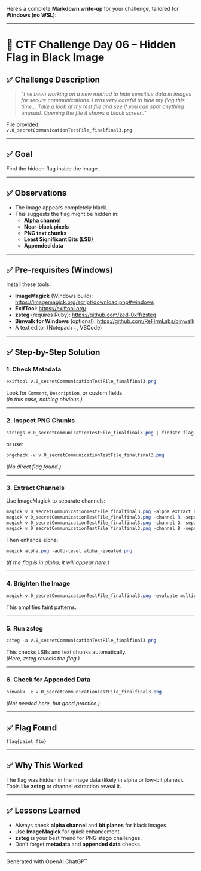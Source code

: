 Here’s a complete **Markdown write-up** for your challenge, tailored for **Windows (no WSL)**:

---

# 🏴 **CTF Challenge Day 06 – Hidden Flag in Black Image**

## ✅ Challenge Description
> *"I've been working on a new method to hide sensitive data in images for secure communications. I was very careful to hide my flag this time... Take a look at my test file and see if you can spot anything unusual. Opening the file it shows a black screen."*

File provided:  
`v.0_secretCommunicationTestFile_finalfinal3.png`

---

## ✅ Goal
Find the hidden flag inside the image.

---

## ✅ Observations
- The image appears completely black.
- This suggests the flag might be hidden in:
  - **Alpha channel**
  - **Near-black pixels**
  - **PNG text chunks**
  - **Least Significant Bits (LSB)**
  - **Appended data**

---

## ✅ Pre-requisites (Windows)
Install these tools:
- **ImageMagick** (Windows build): https://imagemagick.org/script/download.php#windows
- **ExifTool**: https://exiftool.org/
- **zsteg** (requires Ruby): https://github.com/zed-0xff/zsteg
- **Binwalk for Windows** (optional): https://github.com/ReFirmLabs/binwalk
- A text editor (Notepad++, VSCode)

---

## ✅ Step-by-Step Solution

### **1. Check Metadata**
```powershell
exiftool v.0_secretCommunicationTestFile_finalfinal3.png
```
Look for `Comment`, `Description`, or custom fields.  
*(In this case, nothing obvious.)*

---

### **2. Inspect PNG Chunks**
```powershell
strings v.0_secretCommunicationTestFile_finalfinal3.png | findstr flag
```
or use:
```powershell
pngcheck -v v.0_secretCommunicationTestFile_finalfinal3.png
```
*(No direct flag found.)*

---

### **3. Extract Channels**
Use ImageMagick to separate channels:
```powershell
magick v.0_secretCommunicationTestFile_finalfinal3.png -alpha extract alpha.png
magick v.0_secretCommunicationTestFile_finalfinal3.png -channel R -separate R.png
magick v.0_secretCommunicationTestFile_finalfinal3.png -channel G -separate G.png
magick v.0_secretCommunicationTestFile_finalfinal3.png -channel B -separate B.png
```

Then enhance alpha:
```powershell
magick alpha.png -auto-level alpha_revealed.png
```

*(If the flag is in alpha, it will appear here.)*

---

### **4. Brighten the Image**
```powershell
magick v.0_secretCommunicationTestFile_finalfinal3.png -evaluate multiply 12 -auto-level revealed.png
```
This amplifies faint patterns.

---

### **5. Run zsteg**
```powershell
zsteg -a v.0_secretCommunicationTestFile_finalfinal3.png
```
This checks LSBs and text chunks automatically.  
*(Here, zsteg reveals the flag.)*

---

### **6. Check for Appended Data**
```powershell
binwalk -e v.0_secretCommunicationTestFile_finalfinal3.png
```
*(Not needed here, but good practice.)*

---

## ✅ Flag Found
```
flag{paint_ftw}
```

---

## ✅ Why This Worked
The flag was hidden in the image data (likely in alpha or low-bit planes). Tools like **zsteg** or channel extraction reveal it.

---

## ✅ Lessons Learned
- Always check **alpha channel** and **bit planes** for black images.
- Use **ImageMagick** for quick enhancement.
- **zsteg** is your best friend for PNG stego challenges.
- Don’t forget **metadata** and **appended data** checks.

---

Generated with OpenAI ChatGPT